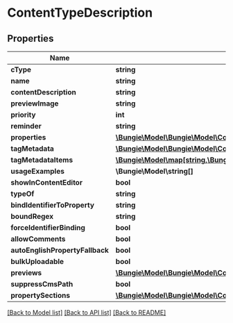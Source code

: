 # ContentTypeDescription

## Properties
Name | Type | Description | Notes
------------ | ------------- | ------------- | -------------
**cType** | **string** |  | [optional] 
**name** | **string** |  | [optional] 
**contentDescription** | **string** |  | [optional] 
**previewImage** | **string** |  | [optional] 
**priority** | **int** |  | [optional] 
**reminder** | **string** |  | [optional] 
**properties** | [**\Bungie\Model\\Bungie\Model\Content\Models\ContentTypeProperty[]**](ContentTypeProperty.md) |  | [optional] 
**tagMetadata** | [**\Bungie\Model\\Bungie\Model\Content\Models\TagMetadataDefinition[]**](TagMetadataDefinition.md) |  | [optional] 
**tagMetadataItems** | [**\Bungie\Model\map[string,\Bungie\Model\Content\Models\TagMetadataItem]**](TagMetadataItem.md) |  | [optional] 
**usageExamples** | **\Bungie\Model\string[]** |  | [optional] 
**showInContentEditor** | **bool** |  | [optional] 
**typeOf** | **string** |  | [optional] 
**bindIdentifierToProperty** | **string** |  | [optional] 
**boundRegex** | **string** |  | [optional] 
**forceIdentifierBinding** | **bool** |  | [optional] 
**allowComments** | **bool** |  | [optional] 
**autoEnglishPropertyFallback** | **bool** |  | [optional] 
**bulkUploadable** | **bool** |  | [optional] 
**previews** | [**\Bungie\Model\\Bungie\Model\Content\Models\ContentPreview[]**](ContentPreview.md) |  | [optional] 
**suppressCmsPath** | **bool** |  | [optional] 
**propertySections** | [**\Bungie\Model\\Bungie\Model\Content\Models\ContentTypePropertySection[]**](ContentTypePropertySection.md) |  | [optional] 

[[Back to Model list]](../README.md#documentation-for-models) [[Back to API list]](../README.md#documentation-for-api-endpoints) [[Back to README]](../README.md)


